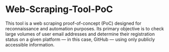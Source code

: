 # Web-Scraping-Tool-PoC
This tool is a web scraping proof-of-concept (PoC) designed for reconnaissance and automation purposes. Its primary objective is to check large volumes of user email addresses and determine their registration status on a given platform — in this case, GitHub — using only publicly accessible information.

